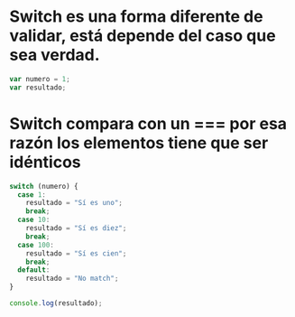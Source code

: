 # Switch es una forma diferente de validar, está depende del caso que sea verdad.

```javascript
var numero = 1;
var resultado;
```

# Switch compara con un === por esa razón los elementos tiene que ser idénticos

```javascript
switch (numero) {
  case 1:
    resultado = "Sí es uno";
    break;
  case 10:
    resultado = "Sí es diez";
    break;
  case 100:
    resultado = "Sí es cien";
    break;
  default:
    resultado = "No match";
}

console.log(resultado);
```
